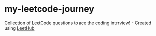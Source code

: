 # my-leetcode-journey
Collection of LeetCode questions to ace the coding interview! - Created using [LeetHub](https://github.com/QasimWani/LeetHub)
